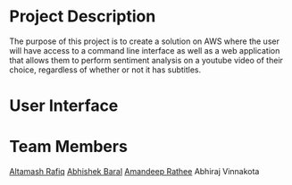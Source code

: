 # Project Description

The purpose of this project is to create a solution on AWS where the user will have access to a command line interface as well as a web application that allows them to perform sentiment analysis on a youtube video of their choice, regardless of whether or not it has subtitles.

# User Interface

# Team Members

[Altamash Rafiq](https://github.com/AltamashRafiq)
[Abhishek Baral](https://github.com/abaral121)
[Amandeep Rathee](https://github.com/arathee2)
Abhiraj Vinnakota
